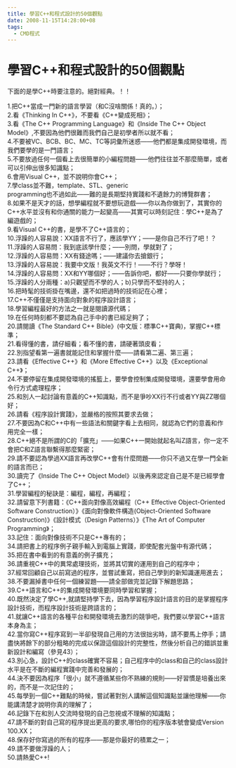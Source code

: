 ```yaml
---
title: 學習C++和程式設計的50個觀點
date: 2008-11-15T14:28:00+08
tags:
  - CMD程式
---
```

# 學習C++和程式設計的50個觀點

下面的是學C++時要注意的。絕對經典。！！  

1.把C++當成一門新的語言學習（和C沒啥關係！真的。）；  
2.看《Thinking In C++》，不要看《C++變成死相》；  
3.看《The C++ Programming Language》和《Inside The C++ Object  Model》,不要因為他們很難而我們自己是初學者所以就不看；  
4.不要被VC、BCB、BC、MC、TC等詞彙所迷惑——他們都是集成開發環境，而我們要學的是一門語言；  
5.不要放過任何一個看上去很簡單的小編程問題——他們往往並不那麼簡單，或者可以引伸出很多知識點；  
6.會用Visual C++，並不說明你會C++；  
7.學class並不難，template、STL、generic  
programming也不過如此——難的是長期堅持實踐和不遺餘力的博覽群書；  
8.如果不是天才的話，想學編程就不要想玩遊戲——你以為你做到了，其實你的C++水平並沒有和你通關的能力一起變高——其實可以時刻記住：學C++是為了編遊戲的；  
9.看Visual C++的書，是學不了C++語言的；  
10.浮躁的人容易說：XX語言不行了，應該學YY；——是你自己不行了吧！？  
11.浮躁的人容易問：我到底該學什麼；——別問，學就對了；  
12.浮躁的人容易問：XX有錢途嗎；——建議你去搶銀行；  
13.浮躁的人容易說：我要中文版！我英文不行！——不行？學呀！  
14.浮躁的人容易問：XX和YY哪個好；——告訴你吧，都好——只要你學就行；  
15.浮躁的人分兩種：a)只觀望而不學的人；b)只學而不堅持的人；  
16.把時髦的技術掛在嘴邊，還不如把過時的技術記在心裡；  
17.C++不僅僅是支持面向對象的程序設計語言；  
18.學習編程最好的方法之一就是閱讀源代碼；  
19.在任何時刻都不要認為自己手中的書已經足夠了；  
20.請閱讀《The Standard C++ Bible》(中文版：標準C++寶典)，掌握C++標準；  
21.看得懂的書，請仔細看；看不懂的書，請硬著頭皮看；  
22.別指望看第一遍書就能記住和掌握什麼——請看第二遍、第三遍；  
23.請看《Effective C++》和《More Effective C++》以及《Exceptional C++》；  
24.不要停留在集成開發環境的搖籃上，要學會控制集成開發環境，還要學會用命令行方式處理程序；  
25.和別人一起討論有意義的C++知識點，而不是爭吵XX行不行或者YY與ZZ哪個好；  
26.請看《程序設計實踐》，並嚴格的按照其要求去做；  
27.不要因為C和C++中有一些語法和關鍵字看上去相同，就認為它們的意義和作用完全一樣；  
28.C++絕不是所謂的C的「擴充」——如果C++一開始就起名叫Z語言，你一定不會把C和Z語言聯繫得那麼緊密；  
29.請不要認為學過XX語言再改學C++會有什麼問題——你只不過又在學一門全新的語言而已；  
30.讀完了《Inside The C++ Object Model》以後再來認定自己是不是已經學會了C++；  
31.學習編程的秘訣是：編程，編程，再編程；  
32.請留意下列書籍：《C++面向對像高效編程（C++ Effective Object-Oriented Software Construction）》《面向對像軟件構造(Object-Oriented Software Construction)》《設計模式（Design Patterns）》《The Art of Computer Programming》；  
33.記住：面向對像技術不只是C++專有的；  
34.請把書上的程序例子親手輸入到電腦上實踐，即使配套光盤中有源代碼；  
35.把在書中看到的有意義的例子擴充；  
36.請重視C++中的異常處理技術，並將其切實的運用到自己的程序中；  
37.經常回顧自己以前寫過的程序，並嘗試重寫，把自己學到的新知識運用進去；  
38.不要漏掉書中任何一個練習題——請全部做完並記錄下解題思路；  
39.C++語言和C++的集成開發環境要同時學習和掌握；  
40.既然決定了學C++,就請堅持學下去，因為學習程序設計語言的目的是掌握程序設計技術，而程序設計技術是跨語言的；  
41.就讓C++語言的各種平台和開發環境去激烈的競爭吧，我們要以學習C++語言本身為主；  
42.當你寫C++程序寫到一半卻發現自己用的方法很拙劣時，請不要馬上停手；請盡快將餘下的部分粗略的完成以保證這個設計的完整性，然後分析自己的錯誤並重新設計和編寫（參見43）；  
43.別心急，設計C++的class確實不容易；自己程序中的class和自己的class設計水平是在不斷的編程實踐中完善和發展的；  
44.決不要因為程序「很小」就不遵循某些你不熟練的規則——好習慣是培養出來的，而不是一次記住的；  
45.每學到一個C++難點的時候，嘗試著對別人講解這個知識點並讓他理解——你能講清楚才說明你真的理解了；  
46.記錄下在和別人交流時發現的自己忽視或不理解的知識點；  
47.請不斷的對自己寫的程序提出更高的要求,哪怕你的程序版本號會變成Version 100.XX；  
48.保存好你寫過的所有的程序——那是你最好的積累之一；  
49.請不要做浮躁的人；  
50.請熱愛C++!